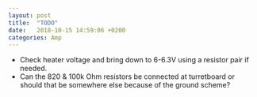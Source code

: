 ```yaml
---
layout: post
title:  "TODO"
date:   2018-10-15 14:59:06 +0200
categories: Amp
---
```


- Check heater voltage and bring down to 6-6.3V using a resistor pair if needed.
- Can the 820 & 100k Ohm resistors be connected at turretboard or should that be somewhere else because of the ground scheme?
